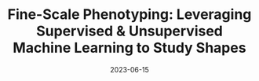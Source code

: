 ---
title: "Fine-Scale Phenotyping: Leveraging Supervised & Unsupervised Machine Learning to Study Shapes"
collection: talks
type: "Hands-On Workshop"
link: 'https://digitalag.illinois.edu/short-course-and-hackathon/'
venue: "University of Illinois Center for Digital Agriculture AI Foundry for Agricultural Applications Short Course"
date: 2023-06-15
location: "Zoom"
---